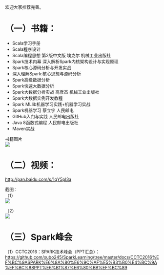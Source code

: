 欢迎大家推荐完善。

# （一）书籍：    #
- Scala学习手册   
- Scala程序设计    
- Scala编程思想 第2版中文版 埃克尔 机械工业出版社  
- Spark技术内幕 深入解析Spark内核架构设计与实现原理  
- Spark核心源码分析与开发实战   
- 深入理解Spark:核心思想与源码分析  
- Spark高级数据分析  
- Spark快速大数据分析  
- Spark大数据分析实战 高彦杰 机械工业出版社  
- Spark大数据实例开发教程  
- Spark MLlib机器学习实践+机器学习实战  
- Spark机器学习 蔡立宇 人民邮电  
- GitHub入门与实践 人民邮电出版社   
- Java 8函数式编程 人民邮电出版社  
- Maven实战  


书籍图片  
![](http://i.imgur.com/pLTxPSs.jpg)


# （二）视频： #
http://pan.baidu.com/s/1qY5pI3a

截图：   
（1）   
![](http://i.imgur.com/bf8Umue.png)  


（2）  
![](http://i.imgur.com/NoCjclU.png)   


# （三）Spark峰会 #
（1）CCTC2016：SPARK技术峰会（PPT汇总）：https://github.com/xubo245/SparkLearning/tree/master/docs/CCTC2016%EF%BC%9ASPARK%E6%8A%80%E6%9C%AF%E5%B3%B0%E4%BC%9A%EF%BC%88PPT%E6%B1%87%E6%80%BB%EF%BC%89  